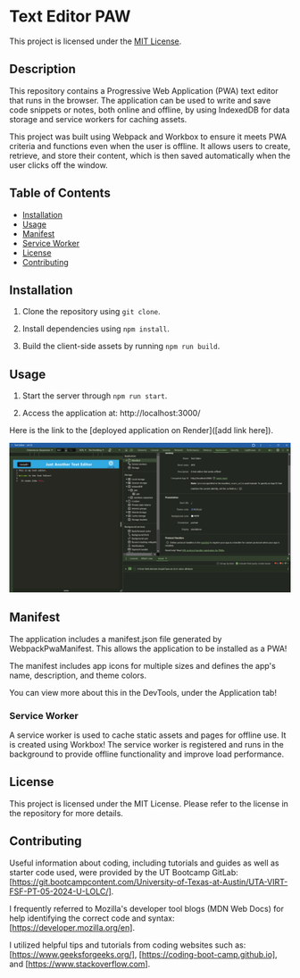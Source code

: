 # Text Editor PAW

This project is licensed under the [MIT License](https://opensource.org/licenses/MIT).

## Description

This repository contains a Progressive Web Application (PWA) text editor that runs in the browser. The application can be used to write and save code snippets or notes, both online and offline, by using IndexedDB for data storage and service workers for caching assets.

This project was built using Webpack and Workbox to ensure it meets PWA criteria and functions even when the user is offline. It allows users to create, retrieve, and store their content, which is then saved automatically when the user clicks off the window.

## Table of Contents
  - [Installation](#installation)
  - [Usage](#usage)
  - [Manifest](#manifest)
  - [Service Worker](#service-worker)
  - [License](#license)
  - [Contributing](#contributing)

  ## Installation
  
1. Clone the repository using `git clone`.

2. Install dependencies using `npm install`.

3. Build the client-side assets by running `npm run build`.
    
## Usage

1. Start the server through `npm run start`.

2. Access the application at: http://localhost:3000/

Here is the link to the [deployed application on Render]([add link here]).

![Screenshot of Text Editor](/images/text-editor.png)

 ## Manifest

The application includes a manifest.json file generated by WebpackPwaManifest. This allows the application to be installed as a PWA! 

The manifest includes app icons for multiple sizes and defines the app's name, description, and theme colors. 

You can view more about this in the DevTools, under the Application tab!

### Service Worker

A service worker is used to cache static assets and pages for offline use. It is created using Workbox! The service worker is registered and runs in the background to provide offline functionality and improve load performance.


## License
    
This project is licensed under the MIT License. Please refer to the license in the repository for more details.

## Contributing
  
Useful information about coding, including tutorials and guides as well as starter code used, were provided by the UT Bootcamp GitLab: [https://git.bootcampcontent.com/University-of-Texas-at-Austin/UTA-VIRT-FSF-PT-05-2024-U-LOLC/].
    
I frequently referred to Mozilla's developer tool blogs (MDN Web Docs) for help identifying the correct code and syntax: [https://developer.mozilla.org/en].
  
I utilized helpful tips and tutorials from coding websites such as: [https://www.geeksforgeeks.org/], [https://coding-boot-camp.github.io], and [https://www.stackoverflow.com].